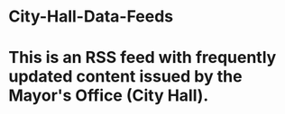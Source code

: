City-Hall-Data-Feeds
====================
This is an RSS feed with frequently updated content issued by the Mayor's Office (City Hall).
====================
